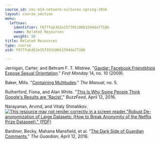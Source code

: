 ```yaml
---
course_id: cms-614-network-cultures-spring-2016
layout: course_section
menu:
  leftnav:
    identifier: f077fab362e35f393186b1594da77186
    name: Related Resources
    weight: 50
title: Related Resources
type: course
uid: f077fab362e35f393186b1594da77186

---
```


Jernigan, Carter, and Behram F. T. Mistree. "[Gaydar: Facebook Friendships Expose Sexual Orientation](http://firstmonday.org/article/view/2611/2302)." _First Monday_ 14, no. 10 (2009).

Baker, Mills. "[Containing Multitudes](https://themanual.org/read/issues/5/mills-baker/article)." _The Manual_, no. 5.

Rutherford, Fiona, and Alan White. "[This Is Why Some People Think Google's Results are 'Racist'](https://www.buzzfeed.com/fionarutherford/heres-why-some-people-think-googles-results-are-racist?utm_term=.bi3oWaJKn#.yxRNaMXD5)," _BuzzFeed_, April 12, 2016.

Narayanan, Arvind, and Vitaly Shmatikov. [![This resource may not render correctly in a screen reader.](/images/inacessible.gif)"Robust De-anonymization of Large Datasets: (How to Break Anonymity of the Netflix Prize Dataseet)." (PDF)](http://arxiv.org/pdf/cs/0610105.pdf)

Bardiner, Becky, Mahana Mansfield, et al. "[The Dark Side of Guardian Comments](https://www.theguardian.com/technology/2016/apr/12/the-dark-side-of-guardian-comments)," _The Guardian_, April 12, 2016.